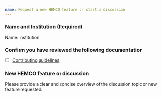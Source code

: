 ```yaml
---
name: Request a new HEMCO feature or start a discussion
---
```


### Name and Institution (Required)

Name:
Institution:

### Confirm you have reviewed the following documentation

- [ ] [Contributing guidelines](https://hemco.readthedocs.io/en/stable/reference/CONTRIBUTING.html)

### New HEMCO feature or discussion

Please provide a clear and concise overview of the discussion topic or new feature requested.
